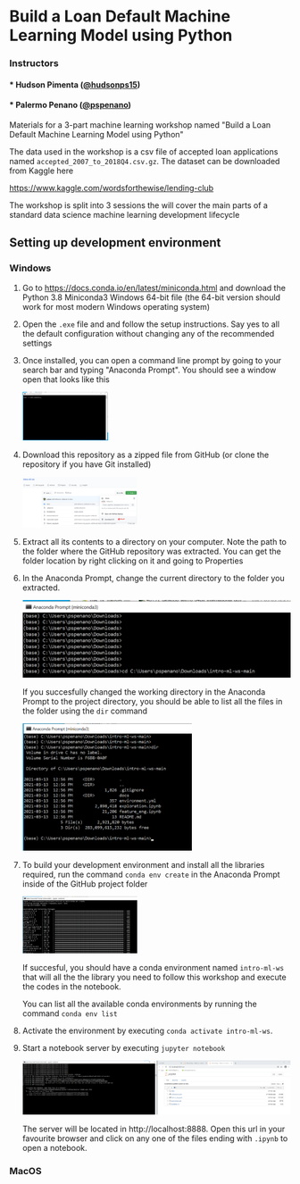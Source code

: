 # Build a Loan Default Machine Learning Model using Python

### Instructors

#### 	* Hudson Pimenta ([@hudsonps15](https://twitter.com/hudsonps15))

#### 	* Palermo Penano ([@pspenano](https://twitter.com/pspenano))

Materials for a 3-part machine learning workshop named "Build a Loan Default Machine Learning Model using Python"

The data used in the workshop is a csv file of accepted loan applications named `accepted_2007_to_2018Q4.csv.gz`. The dataset can be downloaded from Kaggle here

https://www.kaggle.com/wordsforthewise/lending-club

The workshop is split into 3 sessions the will cover the main parts of a standard data science machine learning development lifecycle

## Setting up development environment

### Windows

1. Go to https://docs.conda.io/en/latest/miniconda.html and download the Python 3.8 Miniconda3 Windows 64-bit file (the 64-bit version should work for most modern Windows operating system)

2. Open the `.exe` file and and follow the setup instructions. Say yes to all the default configuration without changing any of the recommended settings

3. Once installed, you can open a command line prompt by going to your search bar and typing "Anaconda Prompt". You should see a window open that looks like this

   <img src="./imgs/anaconda_prompt.png" alt="anaconda_prompt" style="zoom:15%;" />

4. Download this repository as a zipped file from GitHub (or clone the repository if you have Git installed)

   <img src="./imgs/repo_zip.png" alt="repo_zip" style="zoom:20%;" />

5. Extract all its contents to a directory on your computer. Note the path to the folder where the GitHub repository was extracted. You can get the folder location by right clicking on it and going to Properties

6. In the Anaconda Prompt, change the current directory to the folder you extracted.

   

   <img src="./imgs/anaconda_cd_proj_folder.png" alt="anaconda_cd_proj_folder" style="zoom:50%;" />

   

   If you succesfully changed the working directory in the Anaconda Prompt to the project directory, you should be able to list all the files in the folder using the `dir` command

   <img src="./imgs/dir_folder.png" alt="dir_folder" style="zoom:40%;" />

7. To build your development environment and install all the libraries required, run the command `conda env create` in the Anaconda Prompt inside of the GitHub project folder

   <img src="./imgs/run_conda_env_create.png" alt="run_conda_env_create" style="zoom:20%;" />

   If succesful, you should have a conda environment named `intro-ml-ws` that will all the the library you need to follow this workshop and execute the codes in the notebook.

   You can list all the available conda environments by running the command `conda env list`

8. Activate the environment by executing `conda activate intro-ml-ws`. 

9. Start a notebook server by executing `jupyter notebook` 

   <img src="./imgs/start_notebook.png" alt="start_notebook" style="zoom:50%;" />

   The server will be located in http://localhost:8888. Open this url in your favourite browser and click on any one of the files ending with `.ipynb`  to open a notebook.



### MacOS


